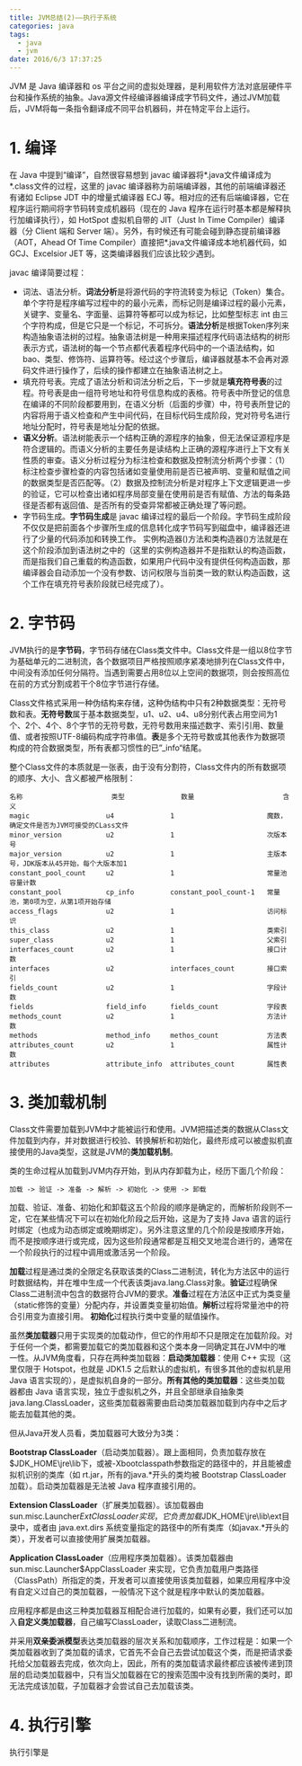 ```yaml
---
title: JVM总结(2)——执行子系统
categories: java
tags: 
  - java
  - jvm
date: 2016/6/3 17:37:25
---
```


JVM 是 Java 编译器和 os 平台之间的虚拟处理器，是利用软件方法对底层硬件平台和操作系统的抽象。Java源文件经编译器编译成字节码文件，通过JVM加载后，JVM将每一条指令翻译成不同平台机器码，并在特定平台上运行。

# 1. 编译

在 Java 中提到“编译”，自然很容易想到 javac 编译器将*.java文件编译成为*.class文件的过程，这里的 javac 编译器称为前端编译器，其他的前端编译器还有诸如 Eclipse JDT 中的增量式编译器 ECJ 等。相对应的还有后端编译器，它在程序运行期间将字节码转变成机器码（现在的 Java 程序在运行时基本都是解释执行加编译执行），如 HotSpot 虚拟机自带的 JIT（Just In Time Compiler）编译器（分 Client 端和 Server 端）。另外，有时候还有可能会碰到静态提前编译器（AOT，Ahead Of Time Compiler）直接把*.java文件编译成本地机器代码，如 GCJ、Excelsior JET 等，这类编译器我们应该比较少遇到。

javac 编译简要过程：

* 词法、语法分析。**词法分析**是将源代码的字符流转变为标记（Token）集合。单个字符是程序编写过程中的的最小元素，而标记则是编译过程的最小元素，关键字、变量名、字面量、运算符等都可以成为标记，比如整型标志 int 由三个字符构成，但是它只是一个标记，不可拆分。**语法分析**是根据Token序列来构造抽象语法树的过程。抽象语法树是一种用来描述程序代码语法结构的树形表示方式，语法树的每一个节点都代表着程序代码中的一个语法结构，如 bao、类型、修饰符、运算符等。经过这个步骤后，编译器就基本不会再对源码文件进行操作了，后续的操作都建立在抽象语法树之上。
* 填充符号表。完成了语法分析和词法分析之后，下一步就是**填充符号表**的过程。符号表是由一组符号地址和符号信息构成的表格。符号表中所登记的信息在编译的不同阶段都要用到，在语义分析（后面的步骤）中，符号表所登记的内容将用于语义检查和产生中间代码，在目标代码生成阶段，党对符号名进行地址分配时，符号表是地址分配的依据。
* **语义分析**。语法树能表示一个结构正确的源程序的抽象，但无法保证源程序是符合逻辑的。而语义分析的主要任务是读结构上正确的源程序进行上下文有关性质的审查。语义分析过程分为标注检查和数据及控制流分析两个步骤：（1）标注检查步骤检查的内容包括诸如变量使用前是否已被声明、变量和赋值之间的数据类型是否匹配等。（2）数据及控制流分析是对程序上下文逻辑更进一步的验证，它可以检查出诸如程序局部变量在使用前是否有赋值、方法的每条路径是否都有返回值、是否所有的受查异常都被正确处理了等问题。
* 字节码生成。**字节码生成**是 javac 编译过程的最后一个阶段。字节码生成阶段不仅仅是把前面各个步骤所生成的信息转化成字节码写到磁盘中，编译器还进行了少量的代码添加和转换工作。 实例构造器()方法和类构造器()方法就是在这个阶段添加到语法树之中的（这里的实例构造器并不是指默认的构造函数，而是指我们自己重载的构造函数，如果用户代码中没有提供任何构造函数，那编译器会自动添加一个没有参数、访问权限与当前类一致的默认构造函数，这个工作在填充符号表阶段就已经完成了）。


# 2. 字节码

JVM执行的是**字节码**，字节码存储在Class类文件中。Class文件是一组以8位字节为基础单元的二进制流，各个数据项目严格按照顺序紧凑地排列在Class文件中，中间没有添加任何分隔符。当遇到需要占用8位以上空间的数据项，则会按照高位在前的方式分割成若干个8位字节进行存储。

Class文件格式采用一种伪结构来存储，这种伪结构中只有2种数据类型：无符号数和表。**无符号数**属于基本数据类型，u1、u2、u4、u8分别代表占用空间为1个、2个、4个、8个字节的无符号数，无符号数用来描述数字、索引引用、数量值、或者按照UTF-8编码构成字符串值。**表**是多个无符号数或其他表作为数据项构成的符合数据类型，所有表都习惯性的已”_info“结尾。

整个Class文件的本质就是一张表，由于没有分割符，Class文件内的所有数据项的顺序、大小、含义都被严格限制：

	名称						类型				数量						含义
	magic 					u4 				1						魔数，确定文件是否为JVM可接受的CLass文件
	minor_version			u2				1						次版本号
	major_version			u2				1						主版本号，JDK版本从45开始，每个大版本加1
	constant_pool_count		u2				1						常量池容量计数
	constant_pool 			cp_info			constant_pool_count-1	常量池，第0项为空，从第1项开始存储
	access_flags			u2				1						访问标识
	this_class				u2				1						类索引
	super_class				u2				1						父索引
	interfaces_count		u2				1						接口计数
	interfaces 				u2				interfaces_count		接口索引
	fields_count			u2				1						字段计数
	fields 					field_info		fields_count			字段表
	methods_count			u2				1						方法计数
	methods 				method_info		methos_count 			方法表
	attributes_count		u2				1						属性计数
	attributes 				attribute_info	attributes_count		属性表

# 3. 类加载机制

Class文件需要加载到JVM中才能被运行和使用。JVM把描述类的数据从Class文件加载到内存，并对数据进行校验、转换解析和初始化，最终形成可以被虚拟机直接使用的Java类型，这就是JVM的**类加载机制**。

类的生命过程从加载到JVM内存开始，到从内存卸载为止，经历下面几个阶段：

	加载 -> 验证 -> 准备 -> 解析 -> 初始化 -> 使用 -> 卸载

加载、验证、准备、初始化和卸载这五个阶段的顺序是确定的，而解析阶段则不一定，它在某些情况下可以在初始化阶段之后开始，这是为了支持 Java 语言的运行时绑定（也成为动态绑定或晚期绑定）。另外注意这里的几个阶段是按顺序开始，而不是按顺序进行或完成，因为这些阶段通常都是互相交叉地混合进行的，通常在一个阶段执行的过程中调用或激活另一个阶段。

**加载**过程是通过类的全限定名获取该类的Class二进制流，转化为方法区中的运行时数据结构，并在堆中生成一个代表该类java.lang.Class对象。**验证**过程确保Class二进制流中包含的数据符合JVM的要求。**准备**过程在方法区中正式为类变量（static修饰的变量）分配内存，并设置类变量初始值。**解析**过程将常量池中的符合引用变为直接引用。
**初始化**过程执行类中变量的赋值操作。

虽然**类加载器**只用于实现类的加载动作，但它的作用却不只是限定在加载阶段。对于任何一个类，都需要加载它的类加载器和这个类本身一同确定其在JVM中的唯一性。从JVM角度看，只存在两种类加载器：**启动类加载器**：使用 C++ 实现（这里仅限于 Hotspot，也就是 JDK1.5 之后默认的虚拟机，有很多其他的虚拟机是用 Java 语言实现的），是虚拟机自身的一部分。**所有其他的类加载器**：这些类加载器都由 Java 语言实现，独立于虚拟机之外，并且全部继承自抽象类 java.lang.ClassLoader，这些类加载器需要由启动类加载器加载到内存中之后才能去加载其他的类。

但从Java开发人员看，类加载器可大致分为3类：

**Bootstrap ClassLoader**（启动类加载器）。跟上面相同，负责加载存放在$JDK_HOME\jre\lib下，或被-Xbootclasspath参数指定的路径中的，并且能被虚拟机识别的类库（如 rt.jar，所有的java.*开头的类均被 Bootstrap ClassLoader 加载）。启动类加载器是无法被 Java 程序直接引用的。

**Extension ClassLoader**（扩展类加载器）。该加载器由sun.misc.Launcher$ExtClassLoader实现，它负责加载$JDK_HOME\jre\lib\ext目录中，或者由 java.ext.dirs 系统变量指定的路径中的所有类库（如javax.*开头的类），开发者可以直接使用扩展类加载器。

**Application ClassLoader**（应用程序类加载器）。该类加载器由 sun.misc.Launcher$AppClassLoader 来实现，它负责加载用户类路径（ClassPath）所指定的类，开发者可以直接使用该类加载器，如果应用程序中没有自定义过自己的类加载器，一般情况下这个就是程序中默认的类加载器。

应用程序都是由这三种类加载器互相配合进行加载的，如果有必要，我们还可以加入**自定义类加载器**，自己编写ClassLoader，读取Class二进制流。

并采用**双亲委派模型**表达类加载器的层次关系和加载顺序，工作过程是：如果一个类加载器收到了类加载的请求，它首先不会自己去尝试加载这个类，而是把请求委托给父加载器去完成，依次向上，因此，所有的类加载请求最终都应该被传递到顶层的启动类加载器中，只有当父加载器在它的搜索范围中没有找到所需的类时，即无法完成该加载，子加载器才会尝试自己去加载该类。

# 4. 执行引擎

执行引擎是


